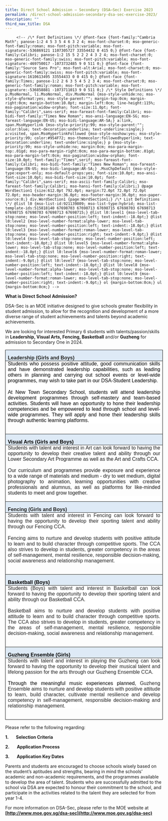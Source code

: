 ```yaml
---
title: Direct School Admission – Secondary (DSA–Sec) Exercise 2023
permalink: /direct-school-admission-secondary-dsa-sec-exercise-2023/
description: ""
third_nav_title: DSA
---
```

         <!-- /\* Font Definitions \*/ @font-face {font-family:"Cambria Math"; panose-1:2 4 5 3 5 4 6 3 2 4; mso-font-charset:0; mso-generic-font-family:roman; mso-font-pitch:variable; mso-font-signature:-536869121 1107305727 33554432 0 415 0;} @font-face {font-family:Calibri; panose-1:2 15 5 2 2 2 4 3 2 4; mso-font-charset:0; mso-generic-font-family:swiss; mso-font-pitch:variable; mso-font-signature:-469750017 -1073732485 9 0 511 0;} @font-face {font-family:"Source Sans Pro"; mso-font-alt:Arial; mso-font-charset:0; mso-generic-font-family:swiss; mso-font-pitch:variable; mso-font-signature:1610613495 33554433 0 0 415 0;} @font-face {font-family:Times; panose-1:2 2 6 3 5 4 5 2 3 4; mso-font-charset:0; mso-generic-font-family:roman; mso-font-pitch:variable; mso-font-signature:-536858881 -1073711013 9 0 511 0;} /\* Style Definitions \*/ p.MsoNormal, li.MsoNormal, div.MsoNormal {mso-style-unhide:no; mso-style-qformat:yes; mso-style-parent:""; margin-top:0cm; margin-right:0cm; margin-bottom:10.0pt; margin-left:0cm; line-height:115%; mso-pagination:widow-orphan; font-size:11.0pt; font-family:"Calibri",sans-serif; mso-fareast-font-family:Calibri; mso-bidi-font-family:"Times New Roman"; mso-ansi-language:EN-SG; mso-fareast-language:EN-US; mso-bidi-language:AR-SA;} a:link, span.MsoHyperlink {mso-style-priority:99; mso-style-parent:""; color:blue; text-decoration:underline; text-underline:single;} a:visited, span.MsoHyperlinkFollowed {mso-style-noshow:yes; mso-style-priority:99; color:#954F72; mso-themecolor:followedhyperlink; text-decoration:underline; text-underline:single;} p {mso-style-priority:99; mso-style-unhide:no; margin:0cm; mso-para-margin-top:.01gd; mso-para-margin-right:0cm; mso-para-margin-bottom:.01gd; mso-para-margin-left:0cm; mso-pagination:widow-orphan; font-size:10.0pt; font-family:"Times",serif; mso-fareast-font-family:Calibri; mso-bidi-font-family:"Times New Roman"; mso-fareast-language:EN-US; mso-bidi-language:AR-SA;} .MsoChpDefault {mso-style-type:export-only; mso-default-props:yes; font-size:10.0pt; mso-ansi-font-size:10.0pt; mso-bidi-font-size:10.0pt; font-family:"Calibri",sans-serif; mso-ascii-font-family:Calibri; mso-fareast-font-family:Calibri; mso-hansi-font-family:Calibri;} @page WordSection1 {size:612.0pt 792.0pt; margin:72.0pt 72.0pt 72.0pt 72.0pt; mso-header-margin:36.0pt; mso-footer-margin:36.0pt; mso-paper-source:0;} div.WordSection1 {page:WordSection1;} /\* List Definitions \*/ @list l0 {mso-list-id:921139809; mso-list-type:hybrid; mso-list-template-ids:515818140 67698703 67698713 67698715 67698703 67698713 67698715 67698703 67698713 67698715;} @list l0:level1 {mso-level-tab-stop:none; mso-level-number-position:left; text-indent:-18.0pt;} @list l0:level2 {mso-level-number-format:alpha-lower; mso-level-tab-stop:none; mso-level-number-position:left; text-indent:-18.0pt;} @list l0:level3 {mso-level-number-format:roman-lower; mso-level-tab-stop:none; mso-level-number-position:right; text-indent:-9.0pt;} @list l0:level4 {mso-level-tab-stop:none; mso-level-number-position:left; text-indent:-18.0pt;} @list l0:level5 {mso-level-number-format:alpha-lower; mso-level-tab-stop:none; mso-level-number-position:left; text-indent:-18.0pt;} @list l0:level6 {mso-level-number-format:roman-lower; mso-level-tab-stop:none; mso-level-number-position:right; text-indent:-9.0pt;} @list l0:level7 {mso-level-tab-stop:none; mso-level-number-position:left; text-indent:-18.0pt;} @list l0:level8 {mso-level-number-format:alpha-lower; mso-level-tab-stop:none; mso-level-number-position:left; text-indent:-18.0pt;} @list l0:level9 {mso-level-number-format:roman-lower; mso-level-tab-stop:none; mso-level-number-position:right; text-indent:-9.0pt;} ol {margin-bottom:0cm;} ul {margin-bottom:0cm;} -->

**What is Direct School Admission?**

DSA-Sec is an MOE initiative designed to give schools greater flexibility in student admission, to allow for the recognition and development of a more diverse range of student achievements and talents beyond academic achievements.

We are looking for interested Primary 6 students with talents/passion/skills in **Leadership, Visual Arts, Fencing, Basketball** and/or **Guzheng** for admission to Secondary One in 2024.

<table class="MsoNormalTable" border="1" cellspacing="0" cellpadding="0" style="border-collapse:collapse;border:none;mso-border-alt:solid windowtext .5pt;
 mso-yfti-tbllook:1184;mso-padding-alt:0cm 5.4pt 0cm 5.4pt;mso-border-insideh:
 .5pt solid windowtext;mso-border-insidev:.5pt solid windowtext"><tbody><tr style="mso-yfti-irow:0;mso-yfti-firstrow:yes"><td width="616" valign="top" style="width:462.1pt;border:solid windowtext 1.0pt;
  mso-border-alt:solid windowtext .5pt;background:#DEEAF6;padding:0cm 5.4pt 0cm 5.4pt"><p class="MsoNormal" style="margin-bottom:0cm;text-align:justify;line-height:
  normal;mso-layout-grid-align:none;text-autospace:none"><b><span lang="EN-SG" style="font-size:12.0pt;font-family:&quot;Source Sans Pro&quot;,sans-serif;mso-bidi-font-family:
  Arial;color:#222222">Leadership (Girls and Boys)</span></b><span style="font-size:12.0pt;font-family:&quot;Source Sans Pro&quot;,sans-serif;mso-bidi-font-family:
  Arial;mso-ansi-language:EN-US"></span></p></td></tr><tr style="mso-yfti-irow:1"><td width="616" valign="top" style="width:462.1pt;border:solid windowtext 1.0pt;
  border-top:none;mso-border-top-alt:solid windowtext .5pt;mso-border-alt:solid windowtext .5pt;
  padding:0cm 5.4pt 0cm 5.4pt"><p class="MsoNormal" style="margin-top:.1pt;margin-right:0cm;margin-bottom:
  .1pt;margin-left:0cm;mso-para-margin-top:.01gd;mso-para-margin-right:0cm;
  mso-para-margin-bottom:.01gd;mso-para-margin-left:0cm;text-align:justify;
  line-height:normal;background:white"><span style="font-size:12.0pt;
  font-family:&quot;Source Sans Pro&quot;,sans-serif;mso-bidi-font-family:Arial;
  color:black;mso-color-alt:windowtext;mso-ansi-language:EN-US">Students who possess positive attitude, good communication skills and have demonstrated leadership capabilities, such as leading others in planning and carrying out school events or level-wide programmes, may wish to take part in our DSA-Student Leadership.</span><span style="font-size:12.0pt;font-family:&quot;Source Sans Pro&quot;,sans-serif;
  mso-bidi-font-family:Arial;mso-ansi-language:EN-US;mso-fareast-language:ZH-CN"></span></p><p class="MsoNormal" style="margin-top:.1pt;margin-right:0cm;margin-bottom:
  .1pt;margin-left:0cm;mso-para-margin-top:.01gd;mso-para-margin-right:0cm;
  mso-para-margin-bottom:.01gd;mso-para-margin-left:0cm;text-align:justify;
  line-height:normal;background:white"><span style="font-size:12.0pt;
  font-family:&quot;Source Sans Pro&quot;,sans-serif;mso-bidi-font-family:Arial;
  mso-ansi-language:EN-US">&nbsp;</span></p><p class="MsoNormal" style="margin-top:.1pt;margin-right:0cm;margin-bottom:
  .1pt;margin-left:0cm;mso-para-margin-top:.01gd;mso-para-margin-right:0cm;
  mso-para-margin-bottom:.01gd;mso-para-margin-left:0cm;text-align:justify;
  line-height:normal;background:white"><span style="font-size:12.0pt;
  font-family:&quot;Source Sans Pro&quot;,sans-serif;mso-bidi-font-family:Arial;
  color:black;mso-color-alt:windowtext;mso-ansi-language:EN-US">At New Town Secondary School, students will attend leadership development programmes through self-mastery and team-based activities.&nbsp;Students will have an opportunity to hone their leadership competencies and be empowered to lead through school and level-wide programmes. They will apply and hone their leadership skills through authentic learning platforms.</span><span style="font-size:12.0pt;font-family:&quot;Source Sans Pro&quot;,sans-serif;mso-bidi-font-family:
  Arial;mso-ansi-language:EN-US"></span></p><p class="MsoNormal" style="margin-bottom:0cm;text-align:justify;line-height:
  normal;mso-layout-grid-align:none;text-autospace:none"><span style="font-size:12.0pt;font-family:&quot;Source Sans Pro&quot;,sans-serif;mso-bidi-font-family:
  Arial;mso-ansi-language:EN-US">&nbsp;</span></p></td></tr><tr style="mso-yfti-irow:2"><td width="616" valign="top" style="width:462.1pt;border:solid windowtext 1.0pt;
  border-top:none;mso-border-top-alt:solid windowtext .5pt;mso-border-alt:solid windowtext .5pt;
  background:#DEEAF6;padding:0cm 5.4pt 0cm 5.4pt"><p class="MsoNormal" style="margin-bottom:0cm;text-align:justify;line-height:
  normal;mso-layout-grid-align:none;text-autospace:none"><b><span style="font-size:12.0pt;font-family:&quot;Source Sans Pro&quot;,sans-serif;mso-bidi-font-family:
  Arial;color:black;mso-color-alt:windowtext;mso-ansi-language:EN-US">Visual Arts (Girls and Boys)</span></b><b><span style="font-size:12.0pt;font-family:
  &quot;Source Sans Pro&quot;,sans-serif;mso-bidi-font-family:Arial;mso-ansi-language:
  EN-US"></span></b></p></td></tr><tr style="mso-yfti-irow:3"><td width="616" valign="top" style="width:462.1pt;border:solid windowtext 1.0pt;
  border-top:none;mso-border-top-alt:solid windowtext .5pt;mso-border-alt:solid windowtext .5pt;
  padding:0cm 5.4pt 0cm 5.4pt"><p class="MsoNormal" style="margin-top:.1pt;margin-right:0cm;margin-bottom:
  .1pt;margin-left:0cm;mso-para-margin-top:.01gd;mso-para-margin-right:0cm;
  mso-para-margin-bottom:.01gd;mso-para-margin-left:0cm;text-align:justify;
  line-height:normal"><span style="font-size:12.0pt;font-family:&quot;Source Sans Pro&quot;,sans-serif;
  mso-bidi-font-family:Arial;mso-ansi-language:EN-US">Students with talent and interest in Art can look forward to having the opportunity to develop their creative talent and ability through our Lower Secondary Art Programme as well as the Art and Crafts CCA.&nbsp;</span></p><p class="MsoNormal" style="margin-top:.1pt;margin-right:0cm;margin-bottom:
  .1pt;margin-left:0cm;mso-para-margin-top:.01gd;mso-para-margin-right:0cm;
  mso-para-margin-bottom:.01gd;mso-para-margin-left:0cm;text-align:justify;
  line-height:normal"><span style="font-size:12.0pt;font-family:&quot;Source Sans Pro&quot;,sans-serif;
  mso-bidi-font-family:Arial;mso-ansi-language:EN-US;mso-fareast-language:ZH-CN;
  mso-bidi-language:TA">&nbsp;</span></p><p class="MsoNormal" style="margin-top:.1pt;margin-right:0cm;margin-bottom:
  .1pt;margin-left:0cm;mso-para-margin-top:.01gd;mso-para-margin-right:0cm;
  mso-para-margin-bottom:.01gd;mso-para-margin-left:0cm;text-align:justify;
  line-height:normal"><span style="font-size:12.0pt;font-family:&quot;Source Sans Pro&quot;,sans-serif;
  mso-bidi-font-family:Arial;mso-ansi-language:EN-US">Our curriculum and programmes provide exposure&nbsp;and experience to a wide range of materials and medium - dry to wet medium, digital photography to animation, learning opportunities with creative professionals and alumnus, as well as platforms for like-minded students to meet and grow together.&nbsp;</span></p><p class="MsoNormal" style="margin-top:.1pt;margin-right:0cm;margin-bottom:
  .1pt;margin-left:0cm;mso-para-margin-top:.01gd;mso-para-margin-right:0cm;
  mso-para-margin-bottom:.01gd;mso-para-margin-left:0cm;text-align:justify;
  line-height:normal;background:white"><span style="font-size:12.0pt;
  font-family:&quot;Source Sans Pro&quot;,sans-serif;mso-bidi-font-family:Arial;
  mso-ansi-language:EN-US">&nbsp;</span></p></td></tr><tr style="mso-yfti-irow:4"><td width="616" valign="top" style="width:462.1pt;border:solid windowtext 1.0pt;
  border-top:none;mso-border-top-alt:solid windowtext .5pt;mso-border-alt:solid windowtext .5pt;
  background:#DEEAF6;padding:0cm 5.4pt 0cm 5.4pt"><p class="MsoNormal" style="margin-bottom:0cm;text-align:justify;line-height:
  normal;mso-layout-grid-align:none;text-autospace:none"><b><span lang="EN-SG" style="font-size:12.0pt;font-family:&quot;Source Sans Pro&quot;,sans-serif;mso-bidi-font-family:
  Arial;color:#222222">Fencing (Girls and Boys)</span></b><span style="font-size:12.0pt;font-family:&quot;Source Sans Pro&quot;,sans-serif;mso-bidi-font-family:
  Arial;mso-ansi-language:EN-US"></span></p></td></tr><tr style="mso-yfti-irow:5"><td width="616" valign="top" style="width:462.1pt;border:solid windowtext 1.0pt;
  border-top:none;mso-border-top-alt:solid windowtext .5pt;mso-border-alt:solid windowtext .5pt;
  padding:0cm 5.4pt 0cm 5.4pt"><p class="MsoNormal" style="margin-top:.1pt;margin-right:0cm;margin-bottom:
  .1pt;margin-left:0cm;mso-para-margin-top:.01gd;mso-para-margin-right:0cm;
  mso-para-margin-bottom:.01gd;mso-para-margin-left:0cm;text-align:justify;
  line-height:normal;background:white"><span style="font-size:12.0pt;
  font-family:&quot;Source Sans Pro&quot;,sans-serif;mso-bidi-font-family:Arial;
  color:#222222;mso-ansi-language:EN-US">Students with talent and interest in Fencing can look forward to having the opportunity to develop their sporting talent and ability through our Fencing CCA.<span style="mso-spacerun:yes">&nbsp;</span></span></p><p class="MsoNormal" style="margin-top:.1pt;margin-right:0cm;margin-bottom:
  .1pt;margin-left:0cm;mso-para-margin-top:.01gd;mso-para-margin-right:0cm;
  mso-para-margin-bottom:.01gd;mso-para-margin-left:0cm;text-align:justify;
  line-height:normal;background:white"><span style="font-size:12.0pt;
  font-family:&quot;Source Sans Pro&quot;,sans-serif;mso-bidi-font-family:Arial;
  color:#222222;mso-ansi-language:EN-US">&nbsp;</span></p><p class="MsoNormal" style="margin-top:.1pt;margin-right:0cm;margin-bottom:
  .1pt;margin-left:0cm;mso-para-margin-top:.01gd;mso-para-margin-right:0cm;
  mso-para-margin-bottom:.01gd;mso-para-margin-left:0cm;text-align:justify;
  line-height:normal;background:white"><span style="font-size:12.0pt;
  font-family:&quot;Source Sans Pro&quot;,sans-serif;mso-bidi-font-family:Arial;
  color:#222222;mso-ansi-language:EN-US">Fencing aims to nurture and develop students with positive attitude to learn and to build character through competitive sports. The CCA also strives to develop in students, greater competency in the areas of self-management, mental resilience, responsible decision-making, social awareness and relationship management.</span></p><p class="MsoNormal" style="margin-bottom:0cm;text-align:justify;line-height:
  normal;mso-layout-grid-align:none;text-autospace:none"><span style="font-size:12.0pt;font-family:&quot;Source Sans Pro&quot;,sans-serif;mso-bidi-font-family:
  Arial;mso-ansi-language:EN-US">&nbsp;</span></p></td></tr><tr style="mso-yfti-irow:6"><td width="616" valign="top" style="width:462.1pt;border:solid windowtext 1.0pt;
  border-top:none;mso-border-top-alt:solid windowtext .5pt;mso-border-alt:solid windowtext .5pt;
  background:#DEEAF6;padding:0cm 5.4pt 0cm 5.4pt"><p class="MsoNormal" style="margin-bottom:0cm;text-align:justify;line-height:
  normal;mso-layout-grid-align:none;text-autospace:none"><b><span style="font-size:12.0pt;font-family:&quot;Source Sans Pro&quot;,sans-serif;mso-bidi-font-family:
  Arial;color:black;mso-color-alt:windowtext;mso-ansi-language:EN-US">Basketball (Boys)</span></b><b><span style="font-size:12.0pt;font-family:&quot;Source Sans Pro&quot;,sans-serif;
  mso-bidi-font-family:Arial;mso-ansi-language:EN-US"></span></b></p></td></tr><tr style="mso-yfti-irow:7"><td width="616" valign="top" style="width:462.1pt;border:solid windowtext 1.0pt;
  border-top:none;mso-border-top-alt:solid windowtext .5pt;mso-border-alt:solid windowtext .5pt;
  padding:0cm 5.4pt 0cm 5.4pt"><p class="MsoNormal" style="margin-top:.1pt;margin-right:0cm;margin-bottom:
  .1pt;margin-left:0cm;mso-para-margin-top:.01gd;mso-para-margin-right:0cm;
  mso-para-margin-bottom:.01gd;mso-para-margin-left:0cm;text-align:justify;
  line-height:normal;background:white"><span style="font-size:12.0pt;
  font-family:&quot;Source Sans Pro&quot;,sans-serif;mso-bidi-font-family:Arial;
  color:#222222;mso-ansi-language:EN-US">Students (Boys) with talent and interest in Basketball can look forward to having the opportunity to develop their sporting talent and ability through our Basketball CCA.<span style="mso-spacerun:yes">&nbsp;</span></span></p><p class="MsoNormal" style="margin-top:.1pt;margin-right:0cm;margin-bottom:
  .1pt;margin-left:0cm;mso-para-margin-top:.01gd;mso-para-margin-right:0cm;
  mso-para-margin-bottom:.01gd;mso-para-margin-left:0cm;text-align:justify;
  line-height:normal;background:white"><span style="font-size:12.0pt;
  font-family:&quot;Source Sans Pro&quot;,sans-serif;mso-bidi-font-family:Arial;
  color:#222222;mso-ansi-language:EN-US">&nbsp;</span></p><p class="MsoNormal" style="margin-top:.1pt;margin-right:0cm;margin-bottom:
  .1pt;margin-left:0cm;mso-para-margin-top:.01gd;mso-para-margin-right:0cm;
  mso-para-margin-bottom:.01gd;mso-para-margin-left:0cm;text-align:justify;
  line-height:normal;background:white"><span style="font-size:12.0pt;
  font-family:&quot;Source Sans Pro&quot;,sans-serif;mso-bidi-font-family:Arial;
  color:#222222;mso-ansi-language:EN-US">Basketball aims to nurture and develop students with positive attitude to learn and to build character through competitive sports. The CCA also strives to develop in students, greater competency in the areas of self-management, mental resilience, responsible decision-making, social awareness and relationship management.</span></p><p class="MsoNormal" style="margin-bottom:0cm;text-align:justify;line-height:
  normal;mso-layout-grid-align:none;text-autospace:none"><span style="font-size:12.0pt;font-family:&quot;Source Sans Pro&quot;,sans-serif;mso-bidi-font-family:
  Arial;mso-ansi-language:EN-US">&nbsp;</span></p></td></tr><tr style="mso-yfti-irow:8"><td width="616" valign="top" style="width:462.1pt;border:solid windowtext 1.0pt;
  border-top:none;mso-border-top-alt:solid windowtext .5pt;mso-border-alt:solid windowtext .5pt;
  background:#DEEAF6;padding:0cm 5.4pt 0cm 5.4pt"><p class="MsoNormal" style="margin-bottom:0cm;text-align:justify;line-height:
  normal;mso-layout-grid-align:none;text-autospace:none"><b><span style="font-size:12.0pt;font-family:&quot;Source Sans Pro&quot;,sans-serif;mso-bidi-font-family:
  Arial;color:black;mso-color-alt:windowtext;mso-ansi-language:EN-US">Guzheng Ensemble (Girls)</span></b><b><span style="font-size:12.0pt;font-family:&quot;Source Sans Pro&quot;,sans-serif;
  mso-bidi-font-family:Arial;mso-ansi-language:EN-US"></span></b></p></td></tr><tr style="mso-yfti-irow:9;mso-yfti-lastrow:yes"><td width="616" valign="top" style="width:462.1pt;border:solid windowtext 1.0pt;
  border-top:none;mso-border-top-alt:solid windowtext .5pt;mso-border-alt:solid windowtext .5pt;
  padding:0cm 5.4pt 0cm 5.4pt"><p class="MsoNormal" style="margin-top:.1pt;margin-right:0cm;margin-bottom:
  .1pt;margin-left:0cm;mso-para-margin-top:.01gd;mso-para-margin-right:0cm;
  mso-para-margin-bottom:.01gd;mso-para-margin-left:0cm;text-align:justify;
  line-height:normal;background:white"><span style="font-size:12.0pt;
  font-family:&quot;Source Sans Pro&quot;,sans-serif;mso-bidi-font-family:Arial;
  color:#222222;mso-ansi-language:EN-US">Students with talent and interest in playing the Guzheng can look forward to having the opportunity to develop their musical talent and lifelong passion for the arts through our Guzheng Ensemble CCA.<span style="mso-spacerun:yes">&nbsp;</span></span></p><p class="MsoNormal" style="margin-top:.1pt;margin-right:0cm;margin-bottom:
  .1pt;margin-left:0cm;mso-para-margin-top:.01gd;mso-para-margin-right:0cm;
  mso-para-margin-bottom:.01gd;mso-para-margin-left:0cm;text-align:justify;
  line-height:normal;background:white"><span style="font-size:12.0pt;
  font-family:&quot;Source Sans Pro&quot;,sans-serif;mso-bidi-font-family:Arial;
  color:#222222;mso-ansi-language:EN-US">&nbsp;</span></p><p class="MsoNormal" style="margin-top:.1pt;margin-right:0cm;margin-bottom:
  .1pt;margin-left:0cm;mso-para-margin-top:.01gd;mso-para-margin-right:0cm;
  mso-para-margin-bottom:.01gd;mso-para-margin-left:0cm;text-align:justify;
  line-height:normal;background:white"><span style="font-size:12.0pt;
  font-family:&quot;Source Sans Pro&quot;,sans-serif;mso-bidi-font-family:Arial;
  color:black;mso-color-alt:windowtext;mso-ansi-language:EN-US">Through the meaningful music experiences planned, </span><span style="font-size:12.0pt;
  font-family:&quot;Source Sans Pro&quot;,sans-serif;mso-bidi-font-family:Arial;
  color:#222222;mso-ansi-language:EN-US">Guzheng Ensemble aims to nurture and develop students with positive attitude to learn, build character, cultivate mental resilience and develop competency in self-management, responsible decision-making and relationship management.</span></p><p class="MsoNormal" style="margin-bottom:0cm;text-align:justify;line-height:
  normal;mso-layout-grid-align:none;text-autospace:none"><span style="font-size:12.0pt;font-family:&quot;Source Sans Pro&quot;,sans-serif;mso-bidi-font-family:
  Arial;mso-ansi-language:EN-US">&nbsp;</span></p></td></tr></tbody></table>

Please refer to the following regarding:

**1.**&nbsp;&nbsp;&nbsp;&nbsp;&nbsp; **Selection Criteria**

**2.**&nbsp;&nbsp;&nbsp;&nbsp;&nbsp; **Application Process**

**3.**&nbsp;&nbsp;&nbsp;&nbsp;&nbsp; **Application Key Dates**

Parents and students are encouraged to choose schools wisely based on the student’s aptitudes and strengths, bearing in mind the schools’ academic and non-academic requirements, and the programmes available to develop the area of talent. Students who are successfully admitted to the school via DSA are expected to honour their commitment to the school, and participate in the activities related to the talent they are selected for from year 1-4.

For more information on DSA-Sec, please refer to the MOE website at **[http://www.moe.gov.sg/dsa-sec](http://www.moe.gov.sg/dsa-sec)**